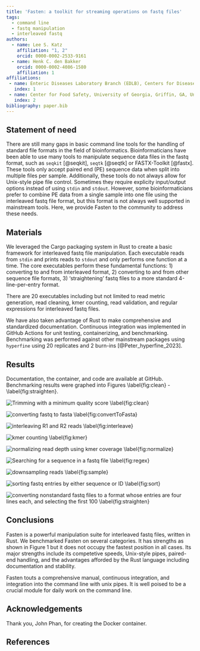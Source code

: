 ```yaml
---
title: 'Fasten: a toolkit for streaming operations on fastq files'
tags:
  - command line
  - fastq manipulation
  - interleaved fastq
authors:
  - name: Lee S. Katz
    affiliation: "1, 2"
    orcid: 0000-0002-2533-9161
  - name: Henk C. den Bakker
    orcid: 0000-0002-4086-1580
    affiliation: 1
affiliations:
 - name: Enteric Diseases Laboratory Branch (EDLB), Centers for Disease Control and Prevention, Atlanta, GA, United States of America
   index: 1
 - name: Center for Food Safety, University of Georgia, Griffin, GA, United States of America
   index: 2
bibliography: paper.bib
---
```


## Statement of need

There are still many gaps in basic command line tools for the handling of standard file formats in the field of bioinformatics.
Bioinformaticians have been able to use many tools to manipulate sequence data files in the fastq format, such as `seqkit` [@seqkit], `seqtk` [@seqtk] or FASTX-Toolkit [@fastx].
These tools only accept paired end (PE) sequence data when split into multiple files per sample.
Additionally, these tools do not always allow for Unix-style pipe file control. Sometimes they require explicity input/output options instead of using `stdin` and `stdout`.
However, some bioinformaticians prefer to combine PE data from a single sample into one file using the interleaved fastq file format, but this format is not always well supported in mainstream tools.
Here, we provide Fasten to the community to address these needs.

## Materials

We leveraged the Cargo packaging system in Rust to create a basic framework for interleaved fastq file manipulation.
Each executable reads from `stdin` and prints reads to `stdout` and only performs one function at a time.
The core executables perform these fundamental functions: 1) converting to and from interleaved format, 2) converting to and from other sequence file formats, 3) ‘straightening’ fastq files to a more standard 4-line-per-entry format.

There are 20 executables including but not limited to read metric generation, read cleaning, kmer counting, read validation, and regular expressions for interleaved fastq files.

We have also taken advantage of Rust to make comprehensive and standardized documentation.
Continuous integration was implemented in GitHub Actions for unit testing, containerizing, and benchmarking.
Benchmarking was performed against other mainstream packages using `hyperfine` using 20 replicates and 2 burn-ins [@Peter_hyperfine_2023].

## Results

Documentation, the container, and code are available at GitHub. Benchmarking results were graphed into Figures \label{fig:clean} - \label{fig:straighten}.

![Trimming with a minimum quality score \label{fig:clean}](../tests/hyperfine/clean.json.png)

![converting fastq to fasta \label{fig:convertToFasta}](../tests/hyperfine/convertToFasta.json.png)

![interleaving R1 and R2 reads \label{fig:interleave}](../tests/hyperfine/interleave.json.png)

![kmer counting \label{fig:kmer}](../tests/hyperfine/kmer.json.png)

![normalizing read depth using kmer coverage \label{fig:normalize}](../tests/hyperfine/normalize.json.png)

![Searching for a sequence in a fastq file \label{fig:regex}](../tests/hyperfine/regex.json.png)

![downsampling reads \label{fig:sample}](../tests/hyperfine/sample.json.png)

![sorting fastq entries by either sequence or ID \label{fig:sort}](../tests/hyperfine/sort.json.png)

![converting nonstandard fastq files to a format whose entries are four lines each, and selecting the first 100 \label{fig:straighten}](../tests/hyperfine/straighten.json.png)

## Conclusions

Fasten is a powerful manipulation suite for interleaved fastq files, written in Rust.
We benchmarked Fasten on several categories.
It has strengths as shown in Figure 1 but it does not occupy the fastest position in all cases.
Its major strengths include its competetive speeds,
Unix-style pipes,
paired-end handling,
and the advantages afforded by the Rust language including documentation and stability.

Fasten touts a comprehensive manual, continuous integration, and integration into the command line with unix pipes.
It is well poised to be a crucial module for daily work on the command line.

## Acknowledgements

Thank you, John Phan, for creating the Docker container.

## References

